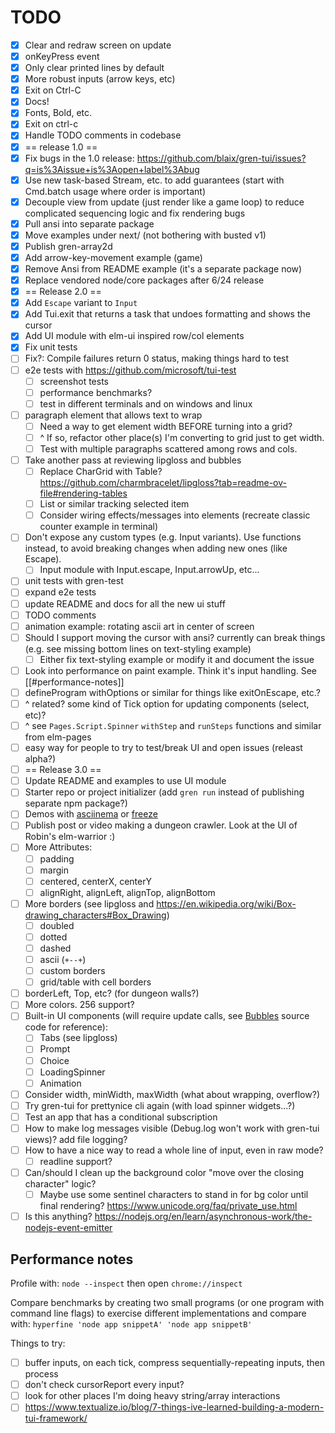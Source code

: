 # TODO
 
* [X] Clear and redraw screen on update
* [X] onKeyPress event
* [X] Only clear printed lines by default
* [X] More robust inputs (arrow keys, etc)
* [X] Exit on Ctrl-C
* [X] Docs!
* [X] Fonts, Bold, etc.
* [X] Exit on ctrl-c
* [X] Handle TODO comments in codebase
* [X] == release 1.0 ==
* [X] Fix bugs in the 1.0 release: https://github.com/blaix/gren-tui/issues?q=is%3Aissue+is%3Aopen+label%3Abug
* [X] Use new task-based Stream, etc. to add guarantees (start with Cmd.batch usage where order is important)
* [X] Decouple view from update (just render like a game loop) to reduce complicated sequencing logic and fix rendering bugs
* [X] Pull ansi into separate package
* [X] Move examples under next/ (not bothering with busted v1)
* [X] Publish gren-array2d
* [X] Add arrow-key-movement example (game)
* [X] Remove Ansi from README example (it's a separate package now)
* [X] Replace vendored node/core packages after 6/24 release
* [X] == Release 2.0 ==
* [X] Add `Escape` variant to `Input`
* [X] Add Tui.exit that returns a task that undoes formatting and shows the cursor
* [X] Add UI module with elm-ui inspired row/col elements
* [X] Fix unit tests
* [ ] Fix?: Compile failures return 0 status, making things hard to test
* [ ] e2e tests with https://github.com/microsoft/tui-test
    * [ ] screenshot tests
    * [ ] performance benchmarks?
    * [ ] test in different terminals and on windows and linux
* [ ] paragraph element that allows text to wrap
    * [ ] Need a way to get element width BEFORE turning into a grid?
    * [ ] ^ If so, refactor other place(s) I'm converting to grid just to get width.
    * [ ] Test with multiple paragraphs scattered among rows and cols.
* [ ] Take another pass at reviewing lipgloss and bubbles
    * [ ] Replace CharGrid with Table? https://github.com/charmbracelet/lipgloss?tab=readme-ov-file#rendering-tables
    * [ ] List or similar tracking selected item
    * [ ] Consider wiring effects/messages into elements (recreate classic counter example in terminal)
* [ ] Don't expose any custom types (e.g. Input variants). Use functions instead, to avoid breaking changes when adding new ones (like Escape).
    * [ ] Input module with Input.escape, Input.arrowUp, etc...
* [ ] unit tests with gren-test
* [ ] expand e2e tests
* [ ] update README and docs for all the new ui stuff
* [ ] TODO comments
* [ ] animation example: rotating ascii art in center of screen
* [ ] Should I support moving the cursor with ansi? currently can break things (e.g. see missing bottom lines on text-styling example)
    * [ ] Either fix text-styling example or modify it and document the issue
* [ ] Look into performance on paint example. Think it's input handling. See [[#performance-notes]]
* [ ] defineProgram withOptions or similar for things like exitOnEscape, etc.?
* [ ] ^ related? some kind of Tick option for updating components (select, etc)?
* [ ] ^ see `Pages.Script.Spinner` `withStep` and `runSteps` functions and similar from elm-pages
* [ ] easy way for people to try to test/break UI and open issues (releast alpha?)
* [ ] == Release 3.0 ==
* [ ] Update README and examples to use UI module
* [ ] Starter repo or project initializer (add `gren run` instead of publishing separate npm package?)
* [ ] Demos with [asciinema][2] or [freeze][3]
* [ ] Publish post or video making a dungeon crawler. Look at the UI of Robin's elm-warrior :)
* [ ] More Attributes:
    * [ ] padding
    * [ ] margin
    * [ ] centered, centerX, centerY
    * [ ] alignRight, alignLeft, alignTop, alignBottom
* [ ] More borders (see lipgloss and https://en.wikipedia.org/wiki/Box-drawing_characters#Box_Drawing)
    * [ ] doubled
    * [ ] dotted
    * [ ] dashed
    * [ ] ascii (`+--+`)
    * [ ] custom borders
    * [ ] grid/table with cell borders
* [ ] borderLeft, Top, etc? (for dungeon walls?)
* [ ] More colors. 256 support?
* [ ] Built-in UI components (will require update calls, see [Bubbles][1] source code for reference):
    * [ ] Tabs (see lipgloss)
    * [ ] Prompt
    * [ ] Choice
    * [ ] LoadingSpinner
    * [ ] Animation
* [ ] Consider width, minWidth, maxWidth (what about wrapping, overflow?)
* [ ] Try gren-tui for prettynice cli again (with load spinner widgets...?)
* [ ] Test an app that has a conditional subscription
* [ ] How to make log messages visible (Debug.log won't work with gren-tui views)? add file logging?
* [ ] How to have a nice way to read a whole line of input, even in raw mode?
    * [ ] readline support?
* [ ] Can/should I clean up the background color "move over the closing character" logic?
   * [ ] Maybe use some sentinel characters to stand in for bg color until final rendering? https://www.unicode.org/faq/private_use.html
* [ ] Is this anything? https://nodejs.org/en/learn/asynchronous-work/the-nodejs-event-emitter

## Performance notes

Profile with: `node --inspect` then open `chrome://inspect`

Compare benchmarks by creating two small programs (or one program with command line flags) to exercise different implementations and compare with:
`hyperfine 'node app snippetA' 'node app snippetB'`

Things to try:

* [ ] buffer inputs, on each tick, compress sequentially-repeating inputs, then process
* [ ] don't check cursorReport every input?
* [ ] look for other places I'm doing heavy string/array interactions
* [ ] https://www.textualize.io/blog/7-things-ive-learned-building-a-modern-tui-framework/

[1]: https://github.com/charmbracelet/bubbles
[2]: https://docs.asciinema.org/getting-started/
[3]: https://github.com/charmbracelet/freeze
